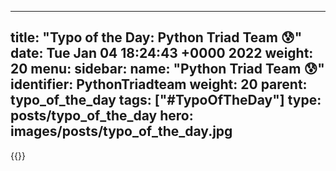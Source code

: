 
---
title: "Typo of the Day: Python Triad Team 😰"
date: Tue Jan 04 18:24:43 +0000 2022
weight: 20
menu:
  sidebar:
    name: "Python Triad Team 😰"
    identifier: PythonTriadteam
    weight: 20
    parent: typo_of_the_day
tags: ["#TypoOfTheDay"]
type: posts/typo_of_the_day
hero: images/posts/typo_of_the_day.jpg
---


{{<tweet user="mariatta" id="1478432218464673795">}}

